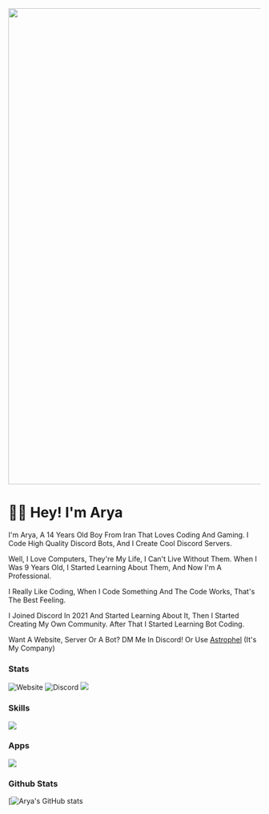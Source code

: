 <img src="https://cdn.discordapp.com/attachments/1070673897126637609/1074702677365244014/banner-modified.png" width="950">


# 👋🏻 Hey! I'm Arya
I'm Arya, A 14 Years Old Boy From Iran That Loves Coding And Gaming. I Code High Quality Discord Bots, And I Create Cool Discord Servers.

Well, I Love Computers, They're My Life, I Can't Live Without Them. When I Was 9 Years Old, I Started Learning About Them, And Now I'm A Professional.

I Really Like Coding, When I Code Something And The Code Works, That's The Best Feeling.

I Joined Discord In 2021 And Started Learning About It, Then I Started Creating My Own Community. After That I Started Learning Bot Coding.

Want A Website, Server Or A Bot? DM Me In Discord! Or Use [Astrophel](https://discord.gg/r4pNSU8vS3) (It's My Company)

### Stats
![Website](https://img.shields.io/website?down_color=red&down_message=down&style=flat-square&up_color=green&up_message=up&url=http%3A%2F%2Fnotarya.rf.gd)
![Discord](https://img.shields.io/discord/1070334799836872754?label=Astrophel&logo=Discord&logoColor=white)
![](https://komarev.com/ghpvc/?username=notaryaaa)

### Skills
<img src="https://cdn.discordapp.com/attachments/1070673897126637609/1074708921245241374/SPOILER_skills.svg">

### Apps
<img src="https://cdn.discordapp.com/attachments/1070673897126637609/1074710127799713962/apps.svg">

### Github Stats

[![Arya's GitHub stats](https://github-readme-stats.vercel.app/api?username=notarya)
